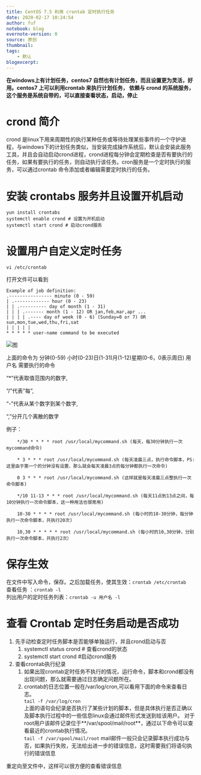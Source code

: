 ```yaml
---
title: CentOS 7.5 利用 crontab 定时执行任务
date: 2020-02-17 10:24:54
author: fuf
notebook: blog
evernote-version: 0
source: 原创
thumbnail: 
tags:
    - 默认
blogexcerpt: 
---
```


<!-- more -->
**在windows上有计划任务，centos7 自然也有计划任务，而且设置更为灵活，好用。centos7 上可以利用crontab 来执行计划任务， 依赖与 crond 的系统服务，这个服务是系统自带的，可以直接查看状态，启动，停止**
<!-- more -->


# crond 简介
crond 是linux下用来周期性的执行某种任务或等待处理某些事件的一个守护进程，与windows下的计划任务类似，当安装完成操作系统后，默认会安装此服务 工具，并且会自动启动crond进程，crond进程每分钟会定期检查是否有要执行的任务，如果有要执行的任务，则自动执行该任务。cron服务是一个定时执行的服务，可以通过crontab 命令添加或者编辑需要定时执行的任务。


# 安装 crontabs 服务并且设置开机启动

``` 
yun install crontabs
systemctl enable crond # 设置为开机启动
systemctl start crond # 启动crond服务

```
# 设置用户自定义定时任务
```
vi /etc/crontab

```

打开文件可以看到

```
Example of job definition:
.---------------- minute (0 - 59)
| .------------- hour (0 - 23)
| | .---------- day of month (1 - 31)
| | | .------- month (1 - 12) OR jan,feb,mar,apr ...
| | | | .---- day of week (0 - 6) (Sunday=0 or 7) OR sun,mon,tue,wed,thu,fri,sat
| | | | |
* * * * * user-name command to be executed
```


![图](https://ws1.sinaimg.cn/large/006wG1mNgy1gbzav0d089j30f20ciweq.jpg)

上面的命令为
分钟(0-59) 小时(0-23)日(1-31)月(1-12)星期(0-6，0表示周日) 用户名 需要执行的命令 

“*”代表取值范围内的数字,

“/”代表”每”,

“-”代表从某个数字到某个数字,

“,”分开几个离散的数字


例子：
```
    */30 * * * * root /usr/local/mycommand.sh (每天，每30分钟执行一次 mycommand命令)

    * 3 * * * root /usr/local/mycommand.sh (每天凌晨三点，执行命令脚本，PS:这里由于第一个的分钟没有设置，那么就会每天凌晨3点的每分钟都执行一次命令)

    0 3 * * * root /usr/local/mycommand.sh (这样就是每天凌晨三点整执行一次命令脚本)

    */10 11-13 * * * root /usr/local/mycommand.sh (每天11点到13点之间，每10分钟执行一次命令脚本，这一种用法也很常用)

    10-30 * * * * root /usr/local/mycommand.sh (每小时的10-30分钟，每分钟执行一次命令脚本，共执行20次)

    10,30 * * * * * root /usr/local/mycommand.sh (每小时的10,30分钟，分别执行一次命令脚本，共执行2次）
```

# 保存生效
在文件中写入命令，保存。之后加载任务，使其生效：`crontab /etc/crontab`  
查看任务 ：` crontab -l `  
列出用户的定时任务列表：` crontab -u 用户名 -l  `  

# 查看 Crontab 定时任务启动是否成功
1. 先手动检查定时任务脚本是否能够单独运行，并且crond启动与否
   1. systemctl status crond # 查看crond的状态
   2. systemctl start crond #启动crond服务
2. 查看crontab执行纪录
   1. 如果出现crontab定时任务不执行的情况，运行命令，脚本和crond都没有出现问题，那么就需要通过日志确定问题所在。
   2. crontab的日志位置一般在/var/log/cron,可以看用下面的命令来查看日志。   
     ` tail -f /var/log/cron `  
上面的语句会纪录是否执行了某些计划的脚本，但是具体执行是否正确以及脚本执行过程中的一些信息linux会通过邮件形式发送到给该用户。 对于root用户该邮件记录位于**/var/spool/mail/root**，通过以下命令可以查看最近的crontab执行情况。  
     ` tail -f /var/spool/mail/root `
mail邮件一般只会记录脚本执行成功与否，如果执行失败，无法给出进一步的错误信息，这时需要我们将语句执行的错误信息

重定向至文件中，这样可以很方便的查看错误信息
